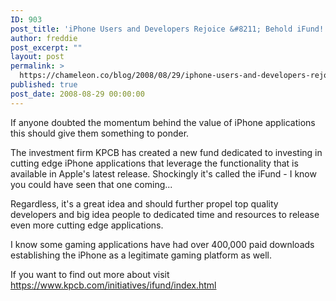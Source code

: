 ```yaml
---
ID: 903
post_title: 'iPhone Users and Developers Rejoice &#8211; Behold iFund!'
author: freddie
post_excerpt: ""
layout: post
permalink: >
  https://chameleon.co/blog/2008/08/29/iphone-users-and-developers-rejoice-behold-ifund/
published: true
post_date: 2008-08-29 00:00:00
---
```

If anyone doubted the momentum behind the value of iPhone applications this should give them something to ponder.

The investment firm KPCB has created a new fund dedicated to investing in cutting edge iPhone applications that leverage the functionality that is available in Apple's latest release. Shockingly it's called the iFund - I know you could have seen that one coming...

Regardless, it's a great idea and should further propel top quality developers and big idea people to dedicated time and resources to release even more cutting edge applications.

I know some gaming applications have had over 400,000 paid downloads establishing the iPhone as a legitimate gaming platform as well.

If you want to find out more about visit <a title="KPCB iFund Initiative" href="https://www.kpcb.com/initiatives/ifund/index.html" target="_blank" rel="noopener noreferrer">https://www.kpcb.com/initiatives/ifund/index.html</a>
